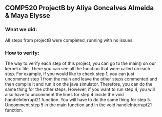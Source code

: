 ## COMP520 ProjectB by Aliya Goncalves Almeida & Maya Elysse

### What we did:
All steps from projectB were completed, running with no issues.

### How to verify:
The way to verify each step of this project, you can go to the main() on our kernel.c file.
There you can see all the function that were called on each step. 
For example, if you would like to check step 1, you can just uncomment step 1 from the main
and leave the other steps commented and then compile it and run it on the java simulator. 
Therefore, you can do the same thing for the other steps.
However, if you want to run step 4, you will also have to uncomment the lines for step 4 inside the 
void handleInterrupt21 function. You will have to do the same thing for step 5.
Uncomment step 5 in the main function and in the void handleInterrupt21 function. 


